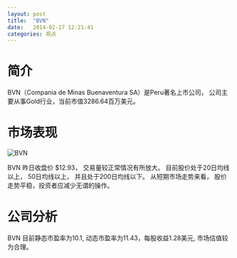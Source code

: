 ```yaml
---
layout: post
title:  "BVN"
date:   2014-02-17 12:21:41
categories: 观点
---
```


# 简介
BVN（Compania de Minas Buenaventura SA）是Peru著名上市公司，
公司主要从事Gold行业，当前市值3286.64百万美元。

# 市场表现

![BVN](http://finviz.com/chart.ashx?t=BVN&ty=c&ta=1&p=d&s=l)

BVN 昨日收盘价 $12.93，
交易量较正常情况有所放大。
目前股价处于20日均线以上，
50日均线以上，
并且处于200日均线以下。
从短期市场走势来看，
股价走势平稳，投资者应减少无谓的操作。

# 公司分析
BVN 目前静态市盈率为10.1, 动态市盈率为11.43，每股收益1.28美元,
市场估值较为合理。

